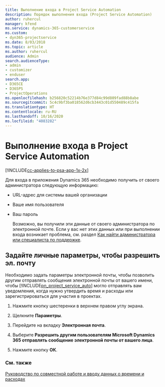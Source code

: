 ```yaml
---
title: Выполнение входа в Project Service Automation
description: Порядок выполнения входа (Project Service Automation)
author: ruhercul
manager: kfend
ms.service: dynamics-365-customerservice
ms.custom:
- dyn365-projectservice
ms.date: 8/03/2018
ms.topic: article
ms.author: ruhercul
audience: Admin
search.audienceType:
- admin
- customizer
- enduser
search.app:
- D365CE
- D365PS
- ProjectOperations
ms.openlocfilehash: b256820c52214b76e377d84c99d809fad88b8abe
ms.sourcegitcommit: 5c4c9bf3ba018562d6cb3443c01d550489c415fa
ms.translationtype: HT
ms.contentlocale: ru-RU
ms.lasthandoff: 10/16/2020
ms.locfileid: "4083282"
---
```

# <a name="sign-in-to-project-service-automation"></a>Выполнение входа в Project Service Automation

[!INCLUDE[cc-applies-to-psa-app-1x-2x](../includes/cc-applies-to-psa-app-1x-2x.md)]

Для входа в приложения Dynamics 365 необходимо получить от своего администратора следующую информацию:  
  
- URL-адрес для системы вашей организации  
  
- Ваше имя пользователя  
  
- Ваш пароль  
  
  Возможно, вы получили эти данные от своего администратора по электронной почте. Если у вас нет этих данных или при выполнении входа возникает проблема, см. раздел [Как найти администратора или специалиста по поддержке](https://docs.microsoft.com/dynamics365/customerengagement/on-premises/basics/find-administrator-support).  
  
## <a name="set-your-personal-options-to-allow-email"></a>Задайте личные параметры, чтобы разрешить эл. почту  
 Необходимо задать параметры электронной почты, чтобы позволить другим отправлять сообщения электронной почты от вашего имени, чтобы [!INCLUDE[pn_project_service_auto](../includes/pn-project-service-auto.md)] могло отправлять вам уведомления, когда нужно утвердить время и расходы или зарегистрироваться для участия в проектах.  
  
1.  Нажмите кнопку шестеренки в верхнем правом углу экрана.  
  
2.  Щелкните **Параметры**.  
  
3.  Перейдите на вкладку **Электронная почта**.  
  
4.  Выберите **Разрешить другим пользователям Microsoft Dynamics 365 отправлять сообщение электронной почты от вашего лица**.  
  
5.  Нажмите кнопку **ОК**.  
  
### <a name="see-also"></a>См. также  
 [Руководство по совместной работе и вводу данных о времени и расходах](../psa/time-expense-collaboration-guide.md)
